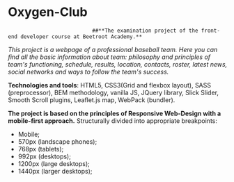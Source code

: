 # Oxygen-Club
                               ##**The examination project of the front-end developer course at Beetroot Academy.**

*This project is a webpage of a professional baseball team. Here you can find all the basic information about team: philosophy and principles of team's functioning, schedule, results, location, contacts, roster, latest news, social networks and ways to follow the team's success.*

**Technologies and tools**: HTML5, CSS3(Grid and flexbox layout), SASS (preprocessor), BEM methodology, vanilla JS, JQuery library, Slick Slider, Smooth Scroll plugins, Leaflet.js map, WebPack (bundler).

**The project is based on the principles of Responsive Web-Design with a mobile-first approach.** Structurally divided into appropriate breakpoints:
- Mobile;
- 570px (landscape phones);
- 768px (tablets);
- 992px (desktops);
- 1200px (large desktops);
- 1440px (larger desktops);
